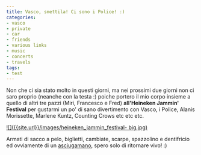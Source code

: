 ```yaml
---
title: Vasco, smettila! Ci sono i Police! :)
categories:
- vasco
- private
- car
- friends
- various links
- music
- concerts
- travels
tags:
- test
---
```

Non che ci sia stato molto in questi giorni, ma nei prossimi due giorni non ci
saro proprio (neanche con la testa :) poiche portero il mio corpo insieme a
quello di altri tre pazzi (Miri, Francesco e Fred) **all'Heineken Jammin'
Festival** per gustarmi un po' di sano divertimento con Vasco, i Police,
Alanis Morissette, Marlene Kuntz, Counting Crows etc etc etc.

[![]({{site.url}}/images/heineken_jammin_festival-
big.jpg)]({{site.url}}/images/heineken_jammin_festival-big.jpg)

Armati di sacco a pelo, biglietti, cambiate, scarpe, spazzolino e dentifricio
ed ovviamente di un [asciugamano](http://en.wikipedia.org/wiki/Towel_Day
"http://en.wikipedia.org/wiki/Towel_Day" ), spero solo di ritornare vivo! :)

